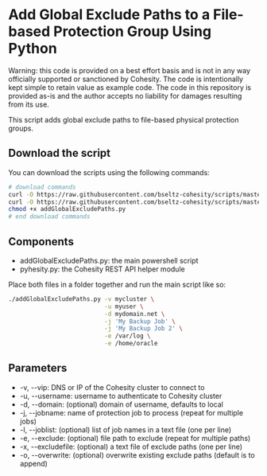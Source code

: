# Add Global Exclude Paths to a File-based Protection Group Using Python

Warning: this code is provided on a best effort basis and is not in any way officially supported or sanctioned by Cohesity. The code is intentionally kept simple to retain value as example code. The code in this repository is provided as-is and the author accepts no liability for damages resulting from its use.

This script adds global exclude paths to file-based physical protection groups.

## Download the script

You can download the scripts using the following commands:

```bash
# download commands
curl -O https://raw.githubusercontent.com/bseltz-cohesity/scripts/master/python/addGlobalExcludePaths/addGlobalExcludePaths.py
curl -O https://raw.githubusercontent.com/bseltz-cohesity/scripts/master/python/pyhesity.py
chmod +x addGlobalExcludePaths.py
# end download commands
```

## Components

* addGlobalExcludePaths.py: the main powershell script
* pyhesity.py: the Cohesity REST API helper module

Place both files in a folder together and run the main script like so:

```bash
./addGlobalExcludePaths.py -v mycluster \
                           -u myuser \
                           -d mydomain.net \
                           -j 'My Backup Job' \
                           -j 'My Backup Job 2' \
                           -e /var/log \
                           -e /home/oracle
```

## Parameters

* -v, --vip: DNS or IP of the Cohesity cluster to connect to
* -u, --username: username to authenticate to Cohesity cluster
* -d, --domain: (optional) domain of username, defaults to local
* -j, --jobname: name of protection job to process (repeat for multiple jobs)
* -l, --joblist: (optional) list of job names in a text file (one per line)
* -e, --exclude: (optional) file path to exclude (repeat for multiple paths)
* -x, --excludefile: (optional) a text file of exclude paths (one per line)
* -o, --overwrite: (optional) overwrite existing exclude paths (default is to append)
